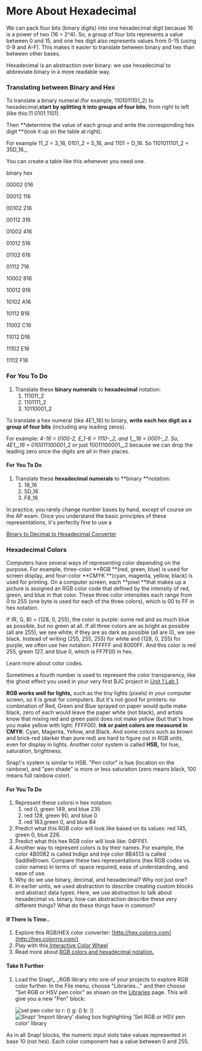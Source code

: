 # More About Hexadecimal

We can pack four bits \(binary digits\) into one hexadecimal digit because 16 is a power of two \(16 = 2^4\). So, a group of four bits represents a value between 0 and 15, and one hex digit also represents values from 0-15 \(using 0-9 and A-F\). This makes it easier to translate between binary and hex than between other bases.

Hexadecimal is an abstraction over binary: we use hexadecimal to abbreviate binary in a more readable way.

### Translating between Binary and Hex

To translate a binary numeral \(for example, 1101011101\_2\) to hexadecimal,**start by splitting it into groups of four bits**, from right to left \(like this:11 0101 1101\).

Then **determine the value of each group and write the corresponding hex digit **\(look it up on the table at right\).

For example 11_2 = 3\_16, 0101\_2 = 5\_16, and 1101 = D\_16. So 1101011101\_2 = 35D\_16._

You can create a table like this whenever you need one.

binary    hex

00002    016

00012    116

00102    216

00112    316

01002    416

01012    516

01102    616

01112    716

10002    816

10012    916

10102    A16

10112    B16

11002    C16

11012    D16

11102    E16

11112    F16

### For You To Do

1. Translate these **binary numerals** to **hexadecimal** notation:
   1. 111011\_2
   2. 1101111\_2
   3. 10110001\_2

To translate a hex numeral \(like 4E1\_16\) to binary, **write each hex digit as a group of four bits** \(including any leading zeros\).

For example: 4-_16 = 0100-2, E\_1-6 = 1110-\_2, and 1\_\_16 = 0001-\_2. So, 4E1\_\_16 = 010011100001_\_2 or just 10011100001\_\_2 because we can drop the leading zero once the digits are all in their places.

#### For You To Do

1. Translate these **hexadecimal numerals** to **binary **notation:
   1. 18\_16
   2. 5D\_16
   3. F8\_16

In practice, you rarely change number bases by hand, except of course on the AP exam. Once you understand the basic principles of these representations, it's perfectly fine to use a

[Binary to Decimal to Hexadecimal Converter](https://www.mathsisfun.com/binary-decimal-hexadecimal-converter.html)

### Hexadecimal Colors

Computers have several ways of representing color depending on the purpose. For example, three-color **RGB **\(red, green, blue\) is used for screen display, and four-color **CMYK **\(cyan, magenta, yellow, black\) is used for printing. On a computer screen, each **pixel **that makes up a picture is assigned an RGB color code that defined by the intensity of red, green, and blue in that color. These three color intensities each range from 0 to 255 \(one byte is used for each of the three colors\), which is 00 to FF in hex notation.

If \(R, G, B\) = \(128, 0, 255\), the color is purple: some red and as much blue as possible, but no green at all. If all three colors are as bright as possible \(all are 255\), we see white; if they are as dark as possible \(all are 0\), we see black. Instead of writing \(255, 255, 255\) for white and \(128, 0, 255\) for purple, we often use hex notation: FFFFFF and 8000FF. And this color is red 255, green 127, and blue 0, which is FF7F00 in hex.

Learn more about color codes.

Sometimes a fourth number is used to represent the color transparency, like the ghost effect you used in your very first BJC project in [Unit 1 Lab 1](https://bjc.edc.org/bjc-r/cur/programming/1-introduction/1-building-an-app/6-keeping-score.html?topic=nyc_bjc%2F1-intro-loops.topic&course=bjc4nyc.html&novideo&noassignment).

**RGB works well for lights,** such as the tiny lights \(pixels\) in your computer screen, so it is great for computers. But it's not good for printers: no combination of Red, Green and Blue sprayed on paper would quite make black, zero of each would leave the paper white \(not black\), and artists know that mixing red and green paint does not make yellow \(but that's how you make yellow with light: FFFF00\). **Ink or paint colors are measured in CMYK**: Cyan, Magenta, Yellow, and Black. And some colors such as brown and brick-red \(darker than pure red\) are hard to figure out in RGB units, even for display in lights. Another color system is called **HSB,** for hue, saturation, brightness.

Snap!'s system is similar to HSB. "Pen color" is hue \(location on the rainbow\), and "pen shade" is more or less saturation \(zero means black, 100 means full rainbow color\).

#### For You To Do

1. Represent these colorsi n hex notation:
   1. red 0, green 149, and blue 235
   2. red 128, green 90, and blue 0
   3. red 163,green 0, and blue 84
2. Predict what this RGB color will look like based on its values: red 145, green 0, blue 226.
3. Predict what this hex RGB color will look like: 04FF61.
4. Another way to represent colors is by their names. For example, the color 4B0082 is called Indigo and tnje color 8B4513 is called SaddleBrown. Compare these two representations \(hex RGB codes vs. color names\) in terms of: space required, ease of understanding, and ease of use.
5. Why do we use binary, decimal, and hexadecimal? Why not just one?
6. In earlier units, we used abstraction to describe creating custom blocks and abstract data types. Here, we use abstraction to talk about hexadecimal vs. binary. how can abstraction describe these very different things? What do these things have in common?

#### If There Is Time..

1. Explore this RGB/HEX color converter: [http://hex.colorrs.com](http://hex.colorrrs.com/)
2. Play with this[ Interactive Color Wheel](http://www.mathsisfun.com/numbers/color-wheel-interactive.html)
3. Read more about [RGB colors and hexadecimal notation.](http://www.mathsisfun.com/hexadecimal-decimal-colors.html)

#### Take It Further

1. Load the Snap!_ _RGB library into one of your projects to explore RGB color further. In the File menu, choose "Libraries..." and then choose "Set RGB or HSV pen color" as shown on the [Libraries](https://bjc.edc.org/bjc-r/cur/programming/6-computers/1-abstraction/04-software-libraries.html?topic=nyc_bjc%2F6-how-computers-work.topic&course=bjc4nyc.html&novideo&noassignment) page. This will give you a new "Pen" block:

   ![](https://bjc.edc.org/bjc-r/img/4-internet/set-pen-color-RGB.png "set pen color to r: \(\) g: \(\) b: \(\)")![](https://bjc.edc.org/bjc-r/img/6-computers/libraries-pen.png "Snap! &apos;Import library&apos; dialog box highlighting &apos;Set RGB or HSV pen color&apos; library")

As in all Snap! blocks, the numeric input slots take values represented in base 10 \(not hex\). Each color component has a value between 0 and 255.



